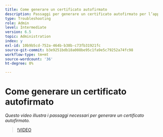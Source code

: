 ```yaml
---
title: Come generare un certificato autofirmato
description: Passaggi per generare un certificato autofirmato per l’applicazione di SSL
type: Troubleshooting
role: Admin
level: Intermediate
version: 6.5
topic: Administration
index: y
exl-id: 10b9b5cd-752a-464b-b38b-c73fb31921fc
source-git-commit: b3e9251bdb18a008be95c1fa9e5c79252a74fc98
workflow-type: tm+mt
source-wordcount: '36'
ht-degree: 0%

---
```


# Come generare un certificato autofirmato

*Questo video illustra i passaggi necessari per generare un certificato autofirmato.*

>[!VIDEO](https://video.tv.adobe.com/v/335539?quality=12&learn=on)
